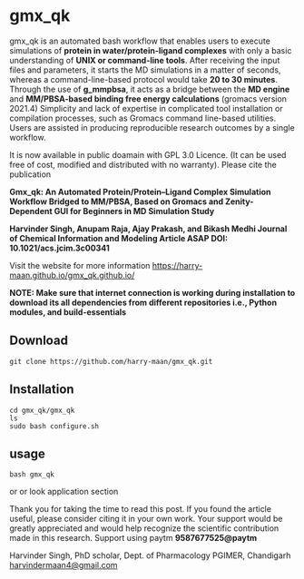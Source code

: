 # gmx_qk
gmx_qk is an automated bash workflow that enables users to execute simulations of **protein in water/protein-ligand complexes** with only a basic understanding of **UNIX or command-line tools**.
After receiving the input files and parameters, it starts the MD simulations in a matter of seconds, whereas a command-line-based protocol would take **20 to 30 minutes**.
Through the use of **g_mmpbsa**, it acts as a bridge between the **MD engine** and **MM/PBSA-based binding free energy calculations** (gromacs version 2021.4)
Simplicity and lack of expertise in complicated tool installation or compilation processes, such as Gromacs command line-based utilities.
Users are assisted in producing reproducible research outcomes by a single workflow.
  
It is now available in public doamain with GPL 3.0 Licence. (It can be used free of cost, modified and distributed with no warranty).
Please cite the publication 

**Gmx_qk: An Automated Protein/Protein–Ligand Complex Simulation Workflow Bridged to MM/PBSA, Based on Gromacs and Zenity-Dependent GUI for Beginners in MD Simulation Study**

**Harvinder Singh, Anupam Raja, Ajay Prakash, and Bikash Medhi
Journal of Chemical Information and Modeling Article ASAP
DOI: 10.1021/acs.jcim.3c00341**

Visit the website for more information https://harry-maan.github.io/gmx_qk.github.io/

**NOTE: Make sure that internet connection is working during installation to download its all dependencies from different repositories i.e., Python modules, and build-essentials**
## Download
	git clone https://github.com/harry-maan/gmx_qk.git
## Installation
	cd gmx_qk/gmx_qk
	ls
	sudo bash configure.sh
## usage 
	bash gmx_qk
or or look application section

Thank you for taking the time to read this post. If you found the article useful, please consider citing it in your own work. Your support would be greatly appreciated and would help recognize the scientific contribution made in this research.
Support using paytm **9587677525@paytm** 

Harvinder Singh,
PhD scholar,
Dept. of Pharmacology
PGIMER, Chandigarh
harvindermaan4@gmail.com

